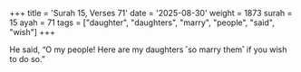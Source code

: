 +++
title = 'Surah 15, Verses 71'
date = '2025-08-30'
weight = 1873
surah = 15
ayah = 71
tags = ["daughter", "daughters", "marry", "people", "said", "wish"]
+++

He said, “O my people! Here are my daughters ˹so marry them˺ if you wish to do so.”